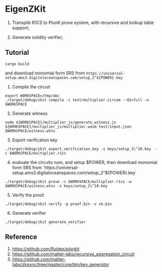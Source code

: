 # EigenZKit

1. Transpile R1CS to PlonK prove system, with recursive and lookup table support;

2. Generate solidity verifier;

## Tutorial

```
cargo build
```
and download monomial form SRS from `https://universal-setup.ams3.digitaloceanspaces.com/setup_2^${POWER}.key`

1. Compile the circuit

```
export WORKSPACE=/tmp/abc
./target/debug/zkit compile -i test/multiplier.circom --O2=full -o $WORKSPACE
```

2. Generate witness

```
node ${WORKSPACE}/multiplier_js/generate_witness.js ${WORKSPACE}/multiplier_js/multiplier.wasm test/input.json $WORKSPACE/witness.wtns
```

3. Export verification key

```
./target/debug/zkit export_verification_key -s keys/setup_2\^10.key  -c $WORKSPACE/multiplier.r1cs
```

4. evaluate the circuits num, and setup $POWER, then download monomial form SRS from `https://universal-setup.ams3.digitaloceanspaces.com/setup_2^${POWER}.key`

```
./target/debug/zkit prove -c $WORKSPACE/multiplier.r1cs -w $WORKSPACE/witness.wtns -s keys/setup_2\^10.key

```

5. Verify the proof.

```
./target/debug/zkit verify -p proof.bin -v vk.bin
```

6. Generate verifier

```
./target/debug/zkit generate_verifier
```


## Reference

1. https://github.com/fluidex/plonkit
2. https://github.com/matter-labs/recursive_aggregation_circuit
3. https://github.com/matter-labs/zksync/tree/master/core/bin/key_generator
